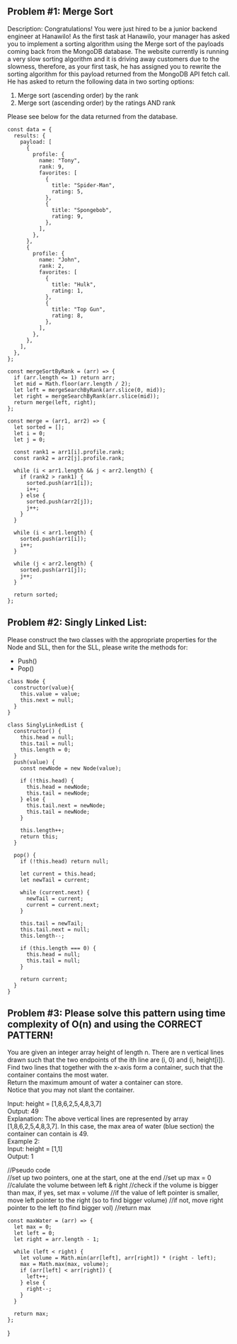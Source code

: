 ## Problem #1: Merge Sort

Description: Congratulations! You were just hired to be a junior backend engineer at Hanawilo! As the first task at Hanawilo, your manager has asked you to implement a sorting algorithm using the Merge sort of the payloads coming back from the MongoDB database. The website currently is running a very slow sorting algorithm and it is driving away customers due to the slowness, therefore, as your first task, he has assigned you to rewrite the sorting algorithm for this payload returned from the MongoDB API fetch call.
He has asked to return the following data in two sorting options:

1. Merge sort (ascending order) by the rank
2. Merge sort (ascending order) by the ratings AND rank

Please see below for the data returned from the database.

```
const data = {
  results: {
    payload: [
      {
        profile: {
          name: "Tony",
          rank: 9,
          favorites: [
            {
              title: "Spider-Man",
              rating: 5,
            },
            {
              title: "Spongebob",
              rating: 9,
            },
          ],
        },
      },
      {
        profile: {
          name: "John",
          rank: 2,
          favorites: [
            {
              title: "Hulk",
              rating: 1,
            },
            {
              title: "Top Gun",
              rating: 8,
            },
          ],
        },
      },
    ],
  },
};
```

```
const mergeSortByRank = (arr) => {
  if (arr.length <= 1) return arr;
  let mid = Math.floor(arr.length / 2);
  let left = mergeSearchByRank(arr.slice(0, mid));
  let right = mergeSearchByRank(arr.slice(mid));
  return merge(left, right);
};

const merge = (arr1, arr2) => {
  let sorted = [];
  let i = 0;
  let j = 0;

  const rank1 = arr1[i].profile.rank;
  const rank2 = arr2[j].profile.rank;

  while (i < arr1.length && j < arr2.length) {
    if (rank2 > rank1) {
      sorted.push(arr1[i]);
      i++;
    } else {
      sorted.push(arr2[j]);
      j++;
    }
  }

  while (i < arr1.length) {
    sorted.push(arr1[i]);
    i++;
  }

  while (j < arr2.length) {
    sorted.push(arr1[j]);
    j++;
  }

  return sorted;
};
```

## Problem #2: Singly Linked List:

Please construct the two classes with the appropriate properties for the Node and SLL, then for the SLL, please write the methods for:

- Push()
- Pop()

```
class Node {
  constructor(value){
    this.value = value;
    this.next = null;
  }
}

class SinglyLinkedList {
  constructor() {
    this.head = null;
    this.tail = null;
    this.length = 0;
  }
  push(value) {
    const newNode = new Node(value);

    if (!this.head) {
      this.head = newNode;
      this.tail = newNode;
    } else {
      this.tail.next = newNode;
      this.tail = newNode;
    }

    this.length++;
    return this;
  }

  pop() {
    if (!this.head) return null;

    let current = this.head;
    let newTail = current;

    while (current.next) {
      newTail = current;
      current = current.next;
    }

    this.tail = newTail;
    this.tail.next = null;
    this.length--;

    if (this.length === 0) {
      this.head = null;
      this.tail = null;
    }

    return current;
  }
}
```

## Problem #3: Please solve this pattern using time complexity of O(n) and using the CORRECT PATTERN!

You are given an integer array height of length n. There are n vertical lines drawn such that the two endpoints of the ith line are (i, 0) and (i, height[i]).  
Find two lines that together with the x-axis form a container, such that the container contains the most water.  
Return the maximum amount of water a container can store.  
Notice that you may not slant the container.

Input: height = [1,8,6,2,5,4,8,3,7]  
Output: 49  
Explanation: The above vertical lines are represented by array [1,8,6,2,5,4,8,3,7]. In this case, the max area of water (blue section) the container can contain is 49.  
Example 2:  
Input: height = [1,1]  
Output: 1

//Pseudo code  
//set up two pointers, one at the start, one at the end
//set up max = 0
//calulate the volume between left & right
//check if the volume is bigger than max, if yes, set max = volume
//if the value of left pointer is smaller, move left pointer to the right (so to find bigger volume)
//if not, move right pointer to the left (to find bigger vol)
//return max

```
const maxWater = (arr) => {
  let max = 0;
  let left = 0;
  let right = arr.length - 1;

  while (left < right) {
    let volume = Math.min(arr[left], arr[right]) * (right - left);
    max = Math.max(max, volume);
    if (arr[left] < arr[right]) {
      left++;
    } else {
      right--;
    }
  }

  return max;
};
```

}

